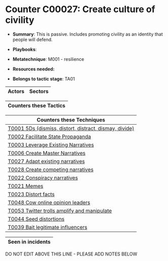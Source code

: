 # Counter C00027: Create culture of civility

* **Summary**: This is passive.  Includes promoting civility as an identity that people will defend. 

* **Playbooks**: 

* **Metatechnique**: M001 - resilience

* **Resources needed:** 

* **Belongs to tactic stage**: TA01


| Actors | Sectors |
| ------ | ------- |



| Counters these Tactics |
| ---------------------- |



| Counters these Techniques |
| ------------------------- |
| [T0001 5Ds (dismiss, distort, distract, dismay, divide)](../techniques/T0001.md) |
| [T0002 Facilitate State Propaganda](../techniques/T0002.md) |
| [T0003 Leverage Existing Narratives](../techniques/T0003.md) |
| [T0006 Create Master Narratives](../techniques/T0006.md) |
| [T0027 Adapt existing narratives](../techniques/T0027.md) |
| [T0028 Create competing narratives](../techniques/T0028.md) |
| [T0022 Conspiracy narratives](../techniques/T0022.md) |
| [T0021 Memes](../techniques/T0021.md) |
| [T0023 Distort facts](../techniques/T0023.md) |
| [T0048 Cow online opinion leaders](../techniques/T0048.md) |
| [T0053 Twitter trolls amplify and manipulate](../techniques/T0053.md) |
| [T0044 Seed distortions](../techniques/T0044.md) |
| [T0039 Bait legitimate influencers](../techniques/T0039.md) |



| Seen in incidents |
| ----------------- |


DO NOT EDIT ABOVE THIS LINE - PLEASE ADD NOTES BELOW